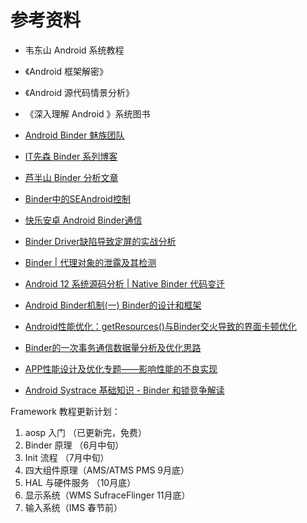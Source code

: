 # 参考资料

* 韦东山 Android 系统教程
* 《Android 框架解密》
* 《Android 源代码情景分析》
* 《深入理解 Android 》系统图书
* [Android Binder 魅族团队](http://kernel.meizu.com/android-binder.html)
* [IT先森 Binder 系列博客](https://blog.csdn.net/tkwxty/article/details/102824924)
* [芦半山 Binder 分析文章](https://juejin.cn/post/6844903961128878094)

* [Binder中的SEAndroid控制](https://mp.weixin.qq.com/s/O0t2wOPmSDo-ZTYhTHidfQ)
* [快乐安卓 Android Binder通信](https://blog.csdn.net/yangwen123/category_1609389.html)

* [Binder Driver缺陷导致定屏的实战分析](https://mp.weixin.qq.com/s/8lr0q-6cKY8b5c-V_XZLNA)

* [Binder | 代理对象的泄露及其检测](https://juejin.cn/post/7024432171779620894)
* [Android 12 系统源码分析 | Native Binder 代码变迁](https://www.cnblogs.com/wanghongzhu/p/15551978.html)
* [Android Binder机制(一) Binder的设计和框架](http://wangkuiwu.github.io/2014/09/01/Binder-Introduce/)
* [Android性能优化：getResources()与Binder交火导致的界面卡顿优化](https://juejin.cn/post/7198430801851531324)
* [Binder的一次事务通信数据量分析及优化思路](https://www.jianshu.com/p/6ac715e2e81f)
* [APP性能设计及优化专题——影响性能的不良实现](https://blog.csdn.net/software_test010/article/details/125608505)
* [Android Systrace 基础知识 - Binder 和锁竞争解读](https://androidperformance.com/2019/12/06/Android-Systrace-Binder/)


Framework 教程更新计划：

1. aosp 入门 （已更新完，免费）
2. Binder 原理 （6月中旬）
3. Init 流程 （7月中旬）
4. 四大组件原理（AMS/ATMS PMS 9月底）
5. HAL 与硬件服务 （10月底）
6. 显示系统（WMS SufraceFlinger 11月底）
7. 输入系统（IMS 春节前）

